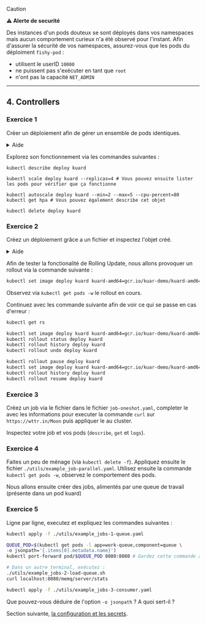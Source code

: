 > [!caution]
> **⚠️ Alerte de securité**
>
> Des instances d'un pods douteux se sont déployés dans vos namespaces mais aucun comportement curieux n'a été observé pour l'instant.
> Afin d'assurer la sécurité de vos namespaces, assurez-vous que les pods du déploiment `fishy-pod` :
> * utilisent le userID `10000`
> * ne puissent pas s'exécuter en tant que `root`
> * n'ont pas la capacité `NET_ADMIN`

---

## 4. Controllers

### Exercice 1

Créer un déploiement afin de gérer un ensemble de pods identiques.

<details>
    <summary>Aide</summary>

```shell
k create deployment kuard --image=gcr.io/kuar-demo/kuard-amd64:blue
```

</details>

Explorez son fonctionnement via les commandes suivantes :

```shell
kubectl describe deploy kuard 

kubectl scale deploy kuard --replicas=4 # Vous pouvez ensuite lister les pods pour vérifier que ça fonctionne

kubectl autoscale deploy kuard --min=2 --max=5 --cpu-percent=80
kubectl get hpa # Vous pouvez également describe cet objet

kubectl delete deploy kuard
```

### Exercice 2

Créez un déploiement grâce a un fichier et inspectez l'objet créé.

<details>
    <summary>Aide</summary>

```bash
kubectl create deployment kuard --image=gcr.io/kuar-demo/kuard-amd64:blue --replicas=3 --dry-run=client -o yaml > deploy.yaml
vim deploy.yaml
kubectl apply -f deploy.yaml
kubectl get deploy -o wide
kubectl describe deploy kuard
```

</details>

Afin de tester la fonctionalité de Rolling Update, nous allons provoquer un rollout via la commande suivante :

```bash
kubectl set image deploy kuard kuard-amd64=gcr.io/kuar-demo/kuard-amd64:green
```

Observez via `kubectl get pods -w` le rollout en cours.

Continuez avec les commande suivante afin de voir ce qui se passe en cas d'erreur :

```bash
kubectl get rs

kubectl set image deploy kuard kuard-amd64=gcr.io/kuar-demo/kuard-amd64:red
kubectl rollout status deploy kuard
kubectl rollout history deploy kuard
kubectl rollout undo deploy kuard

kubectl rollout pause deploy kuard
kubectl set image deploy kuard kuard-amd64=gcr.io/kuar-demo/kuard-amd64:purple
kubectl rollout history deploy kuard
kubectl rollout resume deploy kuard
```

### Exercice 3

Créez un job via le fichier dans le fichier `job-oneshot.yaml`, completer le avec les informations pour executer la commande `curl` sur `https://wttr.in/Moon` puis appliquer le au cluster.

Inspectez votre job et vos pods (`describe`, `get` et `logs`).

### Exercice 4

Faites un peu de ménage (via `kubectl delete -f`). Appliquez ensuite le fichier `./utils/example_job-parallel.yaml`.
Utilisez ensuite la commande `kubectl get pods -w`, observez le comportement des pods.

Nous allons ensuite créer des jobs, alimentés par une queue de travail (présente dans un pod kuard)

### Exercice 5

Ligne par ligne, executez et expliquez les commandes suivantes : 

```bash
kubectl apply -f ./utils/example_jobs-1-queue.yaml

QUEUE_POD=$(kubectl get pods -l app=work-queue,component=queue \
-o jsonpath='{.items[0].metadata.name}')
kubectl port-forward pod/$QUEUE_POD 8080:8080 # Gardez cette commande active !

# Dans un autre terminal, exécutez :
./utils/example_jobs-2-load-queue.sh
curl localhost:8080/memq/server/stats

kubectl apply -f ./utils/example_jobs-3-consumer.yaml
```

Que pouvez-vous déduire de l'option `-o jsonpath` ? A quoi sert-il ? 

Section suivante, [la configuration et les secrets](5_configmaps_et_secrets.md).
